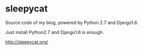 sleepycat
============

Source code of my blog, powered by Python 2.7 and Django1.6.

Just install Python2.7 and Django1.6 is enough.

http://sleepycat.org/

